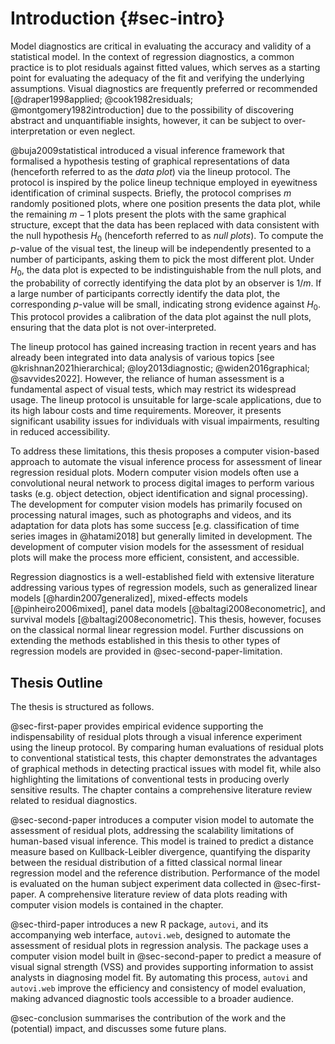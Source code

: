# Introduction {#sec-intro}

Model diagnostics are critical in evaluating the accuracy and validity of a statistical model. In the context of regression diagnostics, a common practice is to plot residuals against fitted values, which serves as a starting point for evaluating the adequacy of the fit and verifying the underlying assumptions. Visual diagnostics are frequently preferred or recommended [@draper1998applied; @cook1982residuals; @montgomery1982introduction] due to the possibility of discovering abstract and unquantifiable insights, however, it can be subject to over-interpretation or even neglect. 

@buja2009statistical introduced a visual inference framework that formalised a hypothesis testing of graphical representations of data (henceforth referred to as the _data plot_) via the lineup protocol. The protocol is inspired by the police lineup technique employed in eyewitness identification of criminal suspects. Briefly, the protocol comprises $m$ randomly positioned plots, where one position presents the data plot, while the remaining $m-1$ plots present the plots with the same graphical structure, except that the data has been replaced with data consistent with the null hypothesis $H_0$ (henceforth referred to as _null plots_). To compute the $p$-value of the visual test, the lineup will be independently presented to a number of participants, asking them to pick the most different plot. Under $H_0$, the data plot is expected to be indistinguishable from the null plots, and the probability of correctly identifying the data plot by an observer is $1/m$. If a large number of participants correctly identify the data plot, the corresponding $p$-value will be small, indicating strong evidence against $H_0$. This protocol provides a calibration of the data plot against the null plots, ensuring that the data plot is not over-interpreted.

The lineup protocol has gained increasing traction in recent years and has already been integrated into data analysis of various topics [see @krishnan2021hierarchical; @loy2013diagnostic; @widen2016graphical; @savvides2022]. However, the reliance of human assessment is a fundamental aspect of visual tests, which may restrict its widespread usage. The lineup protocol is unsuitable for large-scale applications, due to its high labour costs and time requirements. Moreover, it presents significant usability issues for individuals with visual impairments, resulting in reduced accessibility. 

To address these limitations, this thesis proposes a computer vision-based approach to automate the visual inference process for assessment of linear regression residual plots. Modern computer vision models often use a convolutional neural network to process digital images to perform various tasks (e.g. object detection, object identification and signal processing). The development for computer vision models has primarily focused on processing natural images, such as photographs and videos, and its adaptation for data plots has some success [e.g. classification of time series images in @hatami2018] but generally limited in development. The development of computer vision models for the assessment of residual plots will make the process more efficient, consistent, and accessible.

Regression diagnostics is a well-established field with extensive literature addressing various types of regression models, such as generalized linear models [@hardin2007generalized], mixed-effects models [@pinheiro2006mixed], panel data models [@baltagi2008econometric], and survival models [@baltagi2008econometric]. This thesis, however, focuses on the classical normal linear regression model. Further discussions on extending the methods established in this thesis to other types of regression models are provided in @sec-second-paper-limitation.

## Thesis Outline

The thesis is structured as follows.

@sec-first-paper provides empirical evidence supporting the indispensability of residual plots through a visual inference experiment using the lineup protocol. By comparing human evaluations of residual plots to conventional statistical tests, this chapter demonstrates the advantages of graphical methods in detecting practical issues with model fit, while also highlighting the limitations of conventional tests in producing overly sensitive results. The chapter contains a comprehensive literature review related to residual diagnostics. 

@sec-second-paper introduces a computer vision model to automate the assessment of residual plots, addressing the scalability limitations of human-based visual inference. This model is trained to predict a distance measure based on Kullback-Leibler divergence, quantifying the disparity between the residual distribution of a fitted classical normal linear regression model and the reference distribution. Performance of the model is evaluated on the human subject experiment data collected in @sec-first-paper. A comprehensive literature review of data plots reading with computer vision models is contained in the chapter.


@sec-third-paper introduces a new R package, `autovi`, and its accompanying web interface, `autovi.web`, designed to automate the assessment of residual plots in regression analysis. The package uses a computer vision model built in @sec-second-paper to predict a measure of visual signal strength (VSS) and provides supporting information to assist analysts in diagnosing model fit. By automating this process, `autovi` and `autovi.web` improve the efficiency and consistency of model evaluation, making advanced diagnostic tools accessible to a broader audience. 

@sec-conclusion summarises the contribution of the work and the (potential) impact, and discusses some future plans.
